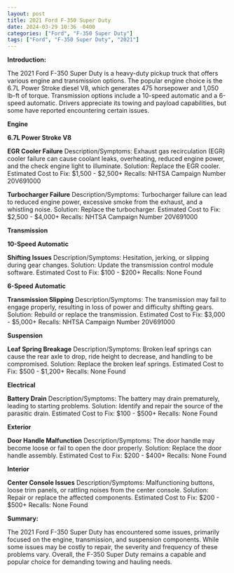 ```yaml
---
layout: post
title: 2021 Ford F-350 Super Duty
date: 2024-03-29 10:36 -0400
categories: ["Ford", "F-350 Super Duty"]
tags: ["Ford", "F-350 Super Duty", "2021"]
---
```

**Introduction:**

The 2021 Ford F-350 Super Duty is a heavy-duty pickup truck that offers various engine and transmission options. The popular engine choice is the 6.7L Power Stroke diesel V8, which generates 475 horsepower and 1,050 lb-ft of torque. Transmission options include a 10-speed automatic and a 6-speed automatic. Drivers appreciate its towing and payload capabilities, but some have reported encountering certain issues.

**Engine**

**6.7L Power Stroke V8**

**EGR Cooler Failure**
Description/Symptoms: Exhaust gas recirculation (EGR) cooler failure can cause coolant leaks, overheating, reduced engine power, and the check engine light to illuminate.
Solution: Replace the EGR cooler.
Estimated Cost to Fix: $1,500 - $2,500+
Recalls: NHTSA Campaign Number 20V691000

**Turbocharger Failure**
Description/Symptoms: Turbocharger failure can lead to reduced engine power, excessive smoke from the exhaust, and a whistling noise.
Solution: Replace the turbocharger.
Estimated Cost to Fix: $2,500 - $4,000+
Recalls: NHTSA Campaign Number 20V691000

**Transmission**

**10-Speed Automatic**

**Shifting Issues**
Description/Symptoms: Hesitation, jerking, or slipping during gear changes.
Solution: Update the transmission control module software.
Estimated Cost to Fix: $100 - $200+
Recalls: None Found

**6-Speed Automatic**

**Transmission Slipping**
Description/Symptoms: The transmission may fail to engage properly, resulting in loss of power and difficulty shifting gears.
Solution: Rebuild or replace the transmission.
Estimated Cost to Fix: $3,000 - $5,000+
Recalls: NHTSA Campaign Number 20V691000

**Suspension**

**Leaf Spring Breakage**
Description/Symptoms: Broken leaf springs can cause the rear axle to drop, ride height to decrease, and handling to be compromised.
Solution: Replace the broken leaf springs.
Estimated Cost to Fix: $500 - $1,200+
Recalls: None Found

**Electrical**

**Battery Drain**
Description/Symptoms: The battery may drain prematurely, leading to starting problems.
Solution: Identify and repair the source of the parasitic drain.
Estimated Cost to Fix: $100 - $500+
Recalls: None Found

**Exterior**

**Door Handle Malfunction**
Description/Symptoms: The door handle may become loose or fail to open the door properly.
Solution: Replace the door handle assembly.
Estimated Cost to Fix: $200 - $400+
Recalls: None Found

**Interior**

**Center Console Issues**
Description/Symptoms: Malfunctioning buttons, loose trim panels, or rattling noises from the center console.
Solution: Repair or replace the affected components.
Estimated Cost to Fix: $200 - $500+
Recalls: None Found

**Summary:**

The 2021 Ford F-350 Super Duty has encountered some issues, primarily focused on the engine, transmission, and suspension components. While some issues may be costly to repair, the severity and frequency of these problems vary. Overall, the F-350 Super Duty remains a capable and popular choice for demanding towing and hauling needs.
